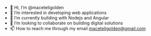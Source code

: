 - 👋 Hi, I’m @maceteligolden
- 👀 I’m interested in developing web applications
- 🌱 I’m currently building with Nodejs and Angular
- 💞️ I’m looking to collaborate on building digital solutions
- 📫 How to reach me through my email maceteligolden@gmail.com

<!---
maceteligolden/maceteligolden is a ✨ special ✨ repository because its `README.md` (this file) appears on your GitHub profile.
You can click the Preview link to take a look at your changes.
--->
